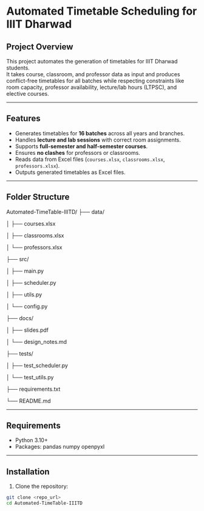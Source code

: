 # Automated Timetable Scheduling for IIIT Dharwad

## Project Overview
This project automates the generation of timetables for IIIT Dharwad students.  
It takes course, classroom, and professor data as input and produces conflict-free timetables for all batches while respecting constraints like room capacity, professor availability, lecture/lab hours (LTPSC), and elective courses.

---

## Features
- Generates timetables for **16 batches** across all years and branches.  
- Handles **lecture and lab sessions** with correct room assignments.  
- Supports **full-semester and half-semester courses**.  
- Ensures **no clashes** for professors or classrooms.  
- Reads data from Excel files (`courses.xlsx`, `classrooms.xlsx`, `professors.xlsx`).  
- Outputs generated timetables as Excel files.

---

## Folder Structure
Automated-TimeTable-IIITD/
├── data/

│ ├── courses.xlsx

│ ├── classrooms.xlsx

│ └── professors.xlsx

├── src/

│ ├── main.py

│ ├── scheduler.py

│ ├── utils.py

│ └── config.py

├── docs/

│ ├── slides.pdf

│ └── design_notes.md

├── tests/


│ ├── test_scheduler.py

│ └── test_utils.py

├── requirements.txt

└── README.md

---

## Requirements
- Python 3.10+  
- Packages:
  pandas
  numpy
  openpyxl

---

## Installation
1. Clone the repository:
```bash
git clone <repo_url>
cd Automated-TimeTable-IIITD
